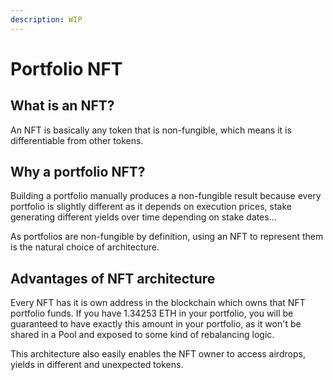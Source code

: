 ```yaml
---
description: WIP
---
```


# Portfolio NFT

## What is an NFT? 

An NFT is basically any token that is non-fungible, which means it is differentiable from other tokens.

## Why a portfolio NFT?

Building a portfolio manually produces a non-fungible result because every portfolio is slightly different as it depends on execution prices, stake generating different yields over time depending on stake dates...

As portfolios are non-fungible by definition, using an NFT to represent them is the natural choice of architecture.

## Advantages of NFT architecture

Every NFT has it is own address in the blockchain which owns that NFT portfolio funds. If you have 1.34253 ETH in your portfolio, you will be guaranteed to have exactly this amount in your portfolio, as it won't be shared in a Pool and exposed to some kind of rebalancing logic.

This architecture also easily enables the NFT owner to access airdrops, yields in different and unexpected tokens.



